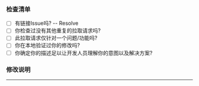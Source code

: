 ### 检查清单
- [ ] 有链接Issue吗? -- Resolve <!--←如有请在这里填写具体链接的议题，例如 #114-->
- [ ] 你检查过没有其他重复的拉取请求吗?
- [ ] 此拉取请求仅针对一个问题/功能吗?
- [ ] 你在本地验证过你的修改吗?
- [ ] 你确定你的描述足以让开发人员理解你的意图以及解决方案?

### 修改说明

<!--在这里尽可能详细的描述你做的修改，以便开发人员审查你的修改。-->

---


